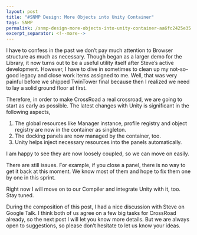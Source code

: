 ```yaml
---
layout: post
title: "#SNMP Design: More Objects into Unity Container"
tags: SNMP
permalink: /snmp-design-more-objects-into-unity-container-aa6fc2425e35
excerpt_separator: <!--more-->
---
```

I have to confess in the past we don’t pay much attention to Browser structure as much as necessary. Though began as a larger demo for the Library, it now turns out to be a useful utility itself after Steve’s active development. However, I have to dive in sometimes to clean up my not-so-good legacy and close work items assigned to me. Well, that was very painful before we shipped TwinTower final because then I realized we need to lay a solid ground floor at first.
<!--more-->

Therefore, in order to make CrossRoad a real crossroad, we are going to start as early as possible. The latest changes with Unity is significant in the following aspects,

1. The global resources like Manager instance, profile registry and object registry are now in the container as singleton.
1. The docking panels are now managed by the container, too.
1. Unity helps inject necessary resources into the panels automatically.

I am happy to see they are now loosely coupled, so we can move on easily.

There are still issues. For example, if you close a panel, there is no way to get it back at this moment. We know most of them and hope to fix them one by one in this sprint.

Right now I will move on to our Compiler and integrate Unity with it, too. Stay tuned.

During the composition of this post, I had a nice discussion with Steve on Google Talk. I think both of us agree on a few big tasks for CrossRoad already, so the next post I will let you know more details. But we are always open to suggestions, so please don’t hesitate to let us know your ideas.

